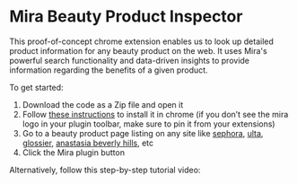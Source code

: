 # Mira Beauty Product Inspector
This proof-of-concept chrome extension enables us to look up detailed product information for any beauty product on the web. It uses Mira's powerful search functionality and data-driven insights to provide information regarding the benefits of a given product. 

To get started:
1. Download the code as a Zip file and open it
2. Follow [these instructions](https://webkul.com/blog/how-to-install-the-unpacked-extension-in-chrome/) to install it in chrome (if you don’t see the mira logo in your plugin toolbar, make sure to pin it from your extensions)
3. Go to a beauty product page listing on any site like [sephora](https://www.sephora.com/product/radiant-creamy-concealer-P377873?skuId=2172310&icid2=products%20grid:p377873:product), [ulta](https://www.ulta.com/better-than-sex-mascara?productId=xlsImpprod5530007), [glossier](https://www.glossier.com/products/super-pure), [anastasia beverly hills](https://www.anastasiabeverlyhills.com/dipbrow-pomade-waterproof-color-brow-sculpt/dipbrow-pomade.html), etc
4. Click the Mira plugin button

Alternatively, follow this step-by-step tutorial video: 
